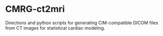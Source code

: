 # CMRG-ct2mri
Directions and python scripts for generating CIM-compatible DICOM files from CT images for statistical cardiac modeling.
